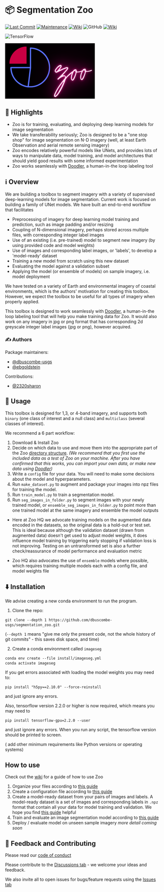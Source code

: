 # 📦 Segmentation Zoo
[![Last Commit](https://img.shields.io/github/last-commit/dbuscombe-usgs/segmentation_zoo)](
https://github.com/dbuscombe-usgs/segmentation_zoo/commits/main)
[![Maintenance](https://img.shields.io/badge/Maintained%3F-yes-green.svg)](https://github.com/dbuscombe-usgs/segmentation_zoo/graphs/commit-activity)
[![Wiki](https://img.shields.io/badge/wiki-documentation-forestgreen)](https://github.com/dbuscombe-usgs/segmentation_zoo/wiki)
![GitHub](https://img.shields.io/github/license/dbuscombe-usgs/segmentation_zoo)
[![Wiki](https://img.shields.io/badge/discussion-active-forestgreen)](hhttps://github.com/dbuscombe-usgs/segmentation_zoo/discussions)

![TensorFlow](https://img.shields.io/badge/TensorFlow-%23FF6F00.svg?style=for-the-badge&logo=TensorFlow&logoColor=white)

![Zoo Logo](./zoo-logo.png)

## 🌟 Highlights

- Zoo is for training, evaluating, and deploying deep learning models for image segmentation
- We take transferability seriously; Zoo is designed to be a "one stop shop" for image segmentation on N-D imagery (well, at least Earth Observation and aerial remote sensing imagery)
- Zoo encodes relatively powerful models like UNets, and provides lots of ways to manipulate data, model training, and model architectures that should yield good results with some informed experimentation
- Zoo works seamlessly with [Doodler](https://github.com/dbuscombe-usgs/dash_doodler), a human-in-the loop labeling tool

## ℹ️ Overview

We are building a toolbox to segment imagery with a variety of supervised deep-learning models for image segmentation. Current work is focused on building a family of UNet models. We have built an end-to-end workflow that facilitates

* Preprocessing of imagery for deep learning model training and prediction, such as image padding and/or resizing
* Coupling of N-dimensional imagery, perhaps stored across multiple files, with corresponding integer label images
* Use of an existing (i.e. pre-trained) model to segment new imagery (by using provided code and model weights)
* Use of images and corresponding label images, or 'labels', to develop a 'model-ready' dataset
* Training a new model from scratch using this new dataset
* Evaluating the model against a validation subset
* Applying the model (or ensemble of models) on sample imagery, i.e. model deployment

We have tested on a variety of Earth and environmental imagery of coastal environments, which is the authors' motivation for creating this toolbox. However, we expect the toolbox to be useful for all types of imagery when properly applied.

This toolbox is designed to work seamlessly with [Doodler](https://github.com/dbuscombe-usgs/dash_doodler), a human-in-the loop labeling tool that will help you make training data for Zoo. It would also work on any imagery in jpg or png format that has corresponding 2d greyscale integer label images (jpg or png), however acquired.


### ✍️ Authors

Package maintainers:
* [@dbuscombe-usgs](https://github.com/dbuscombe-usgs)
* [@ebgoldstein](https://github.com/ebgoldstein)

Contributions:
* [@2320sharon](https://github.com/2320sharon)


## 🚀 Usage

This toolbox is designed for 1,3, or 4-band imagery, and supports both `binary` (one class of interest and a null class) and `multiclass` (several classes of interest).

We recommend a 6 part workflow:

1. Download & Install Zoo
2. Decide on which data to use and move them into the appropriate part of the Zoo [directory structure](#dir). *(We recommend that you first use the included data as a test of Zoo on your machine. After you have confirmed that this works, you can import your own data, or make new data using [Doodler](https://github.com/dbuscombe-usgs/dash_doodler))*
3. Write a `config` file for your data. You will need to make some decisions about the model and hyperparameters.
4. Run `make_dataset.py` to augment and package your images into npz files for training the model.  
5. Run `train_model.py` to train a segmentation model.
6. Run `seg_images_in_folder.py` to segment images with your newly trained model, or `ensemble_seg_images_in_folder.py` to point more than one trained model at the same imagery and ensemble the model outputs


* Here at Zoo HQ we advocate training models on the augmented data encoded in the datasets, so the original data is a hold-out or test set. This is ideal because although the validation dataset (drawn from augmented data) doesn't get used to adjust model weights, it does influence model training by triggering early stopping if validation loss is not improving. Testing on an untransformed set is also a further check/reassurance of model performance and evaluation metric

* Zoo HQ also advocates the use of `ensemble` models where possible, which requires training multiple models each with a config file, and model weights file


## ⬇️ Installation

We advise creating a new conda environment to run the program.

1. Clone the repo:

```
git clone --depth 1 https://github.com/dbuscombe-usgs/segmentation_zoo.git
```

(`--depth 1` means "give me only the present code, not the whole history of git commits" - this saves disk space, and time)

2. Create a conda environment called `imageseg`

```
conda env create --file install/imageseg.yml
conda activate imageseg
```

If you get errors associated with loading the model weights you may need to:

```
pip install "h5py==2.10.0" --force-reinstall
```

and just ignore any errors.

Also, tensorflow version 2.2.0 or higher is now required, which means you may need to

```
pip install tensorflow-gpu=2.2.0 --user
```

and just ignore any errors. When you run any script, the tensorflow version should be printed to screen.


( add other minimum requirements like Python versions or operating systems)


## How to use
Check out the [wiki](https://github.com/dbuscombe-usgs/segmentation_zoo/wiki) for a guide of how to use Zoo

1. Organize your files according to [this guide](https://github.com/dbuscombe-usgs/segmentation_zoo/wiki/Directory-Structure-and-Tests)
2. Create a configuration file according to [this guide](https://github.com/dbuscombe-usgs/segmentation_zoo/wiki/Creation-of-%60config%60-files)
3. Create a model-ready dataset from your pairs of images and labels. A model-ready dataset is a set of images and corresponding labels in `.npz` format that contain all your data for model training and validation. We hope you find [this guide]() helpful
4. Train and evaluate an image segmentation model according to [this guide](https://github.com/dbuscombe-usgs/segmentation_zoo/wiki/Train-an-image-segmentation-model)
5. Deploy / evaluate model on unseen sample imagery  *more detail coming soon*


## 💭 Feedback and Contributing

Please read our [code of conduct](https://github.com/dbuscombe-usgs/segmentation_zoo/blob/main/CODE_OF_CONDUCT.md)

Please contribute to the [Discussions tab](https://github.com/dbuscombe-usgs/segmentation_zoo/discussions) - we welcome your ideas and feedback.

We also invite all to open issues for bugs/feature requests using the [Issues tab](https://github.com/dbuscombe-usgs/segmentation_zoo/issues)
